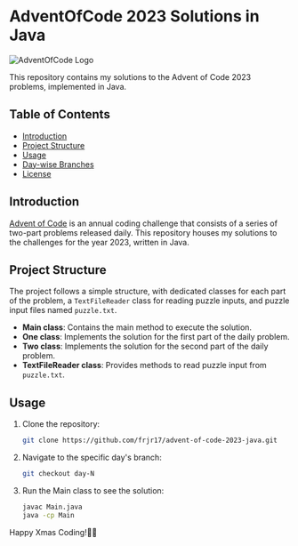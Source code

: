 # AdventOfCode 2023 Solutions in Java

![AdventOfCode Logo](adventofcode_logo.png)

This repository contains my solutions to the Advent of Code 2023 problems, implemented in Java.

## Table of Contents

- [Introduction](#introduction)
- [Project Structure](#project-structure)
- [Usage](#usage)
- [Day-wise Branches](#day-wise-branches)
- [License](#license)

## Introduction

[Advent of Code](https://adventofcode.com/) is an annual coding challenge that consists of a series of two-part problems released daily. This repository houses my solutions to the challenges for the year 2023, written in Java.

## Project Structure

The project follows a simple structure, with dedicated classes for each part of the problem, a `TextFileReader` class for reading puzzle inputs, and puzzle input files named `puzzle.txt`.

- **Main class**: Contains the main method to execute the solution.
- **One class**: Implements the solution for the first part of the daily problem.
- **Two class**: Implements the solution for the second part of the daily problem.
- **TextFileReader class**: Provides methods to read puzzle input from `puzzle.txt`.

## Usage

1. Clone the repository:

   ```bash
   git clone https://github.com/frjr17/advent-of-code-2023-java.git
   ```

2. Navigate to the specific day's branch:

   ```bash
   git checkout day-N
   ```

3. Run the Main class to see the solution:

   ```bash
   javac Main.java
   java -cp Main
   ```

Happy Xmas Coding!🎅🎄
